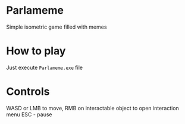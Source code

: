# Parlameme
Simple isometric game filled with memes
# How to play
Just execute `Parlameme.exe` file
# Controls
WASD or LMB to move,
RMB on interactable object to open interaction menu
ESC - pause
